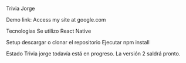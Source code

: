 Trivia Jorge

Demo link: Access my site at google.com

Tecnologias
Se utilizo React Native

Setup
descargar o clonar el repositorio
Ejecutar npm install

Estado
Trivia jorge todavía está en progreso. La versión 2 saldrá pronto.


